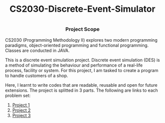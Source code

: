 <h1 align="center"> CS2030-Discrete-Event-Simulator <h1>

  <h3 align="center"> Project Scope </h3>
  <p>
    CS2030 (Programming Methodology II) explores two modern programming paradigms, object-oriented programming and
    functional programming. Classes are conducted in JAVA.
  </p
  <p>
    This is a discrete event simulation project. Discrete event simulation (DES) is a method of simulating the behaviour
    and performance of a real-life process, facility or system. For this project, I am tasked to create a program to handle customers of a shop.
  </p>
  <p>
    Here, I learnt to write codes that are readable, reusable and open for future extensions. The project is splitted in 3 parts.
    The following are links to each problem set:
  </p>
  <ol>
    <li><a href=""> Project 1 </a></li>
    <li><a href=""> Project 2 </a></li>
    <li><a href=""> Project 3 </a></li>
  <ol
